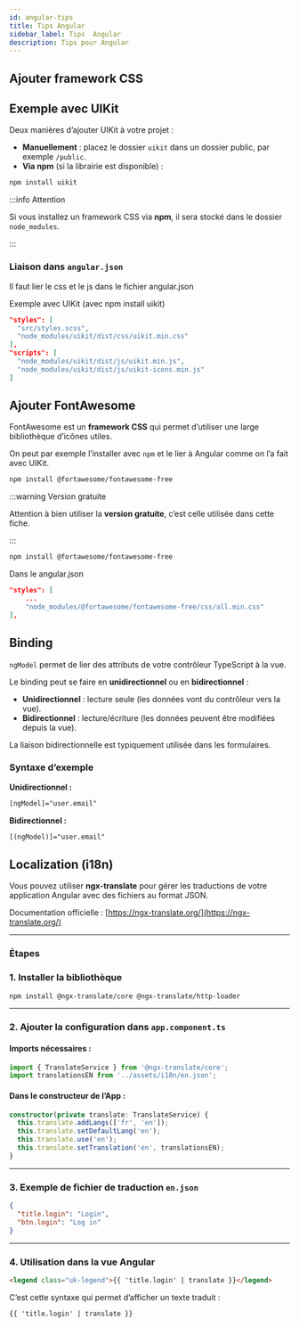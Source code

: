 ```yaml
---
id: angular-tips
title: Tips Angular
sidebar_label: Tips  Angular
description: Tips pour Angular
---
```


## Ajouter framework CSS

## Exemple avec UIKit

Deux manières d’ajouter UIKit à votre projet :

- **Manuellement** : placez le dossier `uikit` dans un dossier public, par exemple `/public`.
- **Via npm** (si la librairie est disponible) :

```bash
npm install uikit
```

:::info Attention

Si vous installez un framework CSS via **npm**, il sera stocké dans le dossier `node_modules`.

:::

### Liaison dans `angular.json`

Il faut lier le css et le js dans le fichier angular.json

Exemple avec UIKit (avec npm install uikit)

```json
"styles": [
  "src/styles.scss",
  "node_modules/uikit/dist/css/uikit.min.css"
],
"scripts": [
  "node_modules/uikit/dist/js/uikit.min.js",
  "node_modules/uikit/dist/js/uikit-icons.min.js"
]
```

## Ajouter FontAwesome

FontAwesome est un **framework CSS** qui permet d’utiliser une large bibliothèque d’icônes utiles.

On peut par exemple l’installer avec `npm` et le lier à Angular comme on l’a fait avec UIKit.

```bash
npm install @fortawesome/fontawesome-free
```

:::warning Version gratuite

Attention à bien utiliser la **version gratuite**, c’est celle utilisée dans cette fiche.

:::

```bash
npm install @fortawesome/fontawesome-free
```

Dans le angular.json

```json
"styles": [
    ...
    "node_modules/@fortawesome/fontawesome-free/css/all.min.css"
],
```

## Binding

`ngModel` permet de lier des attributs de votre contrôleur TypeScript à la vue.

Le binding peut se faire en **unidirectionnel** ou en **bidirectionnel** :

- **Unidirectionnel** : lecture seule (les données vont du contrôleur vers la vue).
- **Bidirectionnel** : lecture/écriture (les données peuvent être modifiées depuis la vue).

La liaison bidirectionnelle est typiquement utilisée dans les formulaires.

### Syntaxe d’exemple

**Unidirectionnel :**
```html
[ngModel]="user.email"
```

**Bidirectionnel :**
```html
[(ngModel)]="user.email"
```

## Localization (i18n)

Vous pouvez utiliser **ngx-translate** pour gérer les traductions de votre application Angular avec des fichiers au format JSON.

Documentation officielle : [https://ngx-translate.org/](https://ngx-translate.org/)

---

### Étapes

### 1. Installer la bibliothèque

```bash
npm install @ngx-translate/core @ngx-translate/http-loader
```

---

### 2. Ajouter la configuration dans `app.component.ts`

#### Imports nécessaires :

```ts
import { TranslateService } from '@ngx-translate/core';
import translationsEN from '../assets/i18n/en.json';
```

#### Dans le constructeur de l’App :

```ts
constructor(private translate: TranslateService) {
  this.translate.addLangs(['fr', 'en']);
  this.translate.setDefaultLang('en');
  this.translate.use('en');
  this.translate.setTranslation('en', translationsEN);
}
```

---

### 3. Exemple de fichier de traduction `en.json`

```json
{
  "title.login": "Login",
  "btn.login": "Log in"
}
```

---

### 4. Utilisation dans la vue Angular

```html
<legend class="uk-legend">{{ 'title.login' | translate }}</legend>
```

C’est cette syntaxe qui permet d’afficher un texte traduit :

```html
{{ 'title.login' | translate }}
```